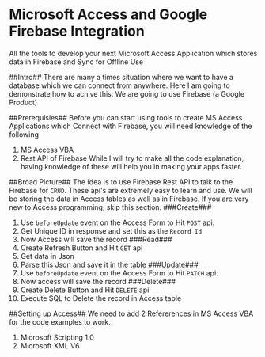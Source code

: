 # Microsoft Access and Google Firebase Integration
All the tools to develop your next Microsoft Access Application which stores data in Firebase and Sync for Offline Use

##Intro##
There are many a times situation where we want to have a database which we can connect from anywhere. Here I am going to demonstrate how to achive this. We are going to use Firebase (a Google Product)

##Prerequisies##
Before you can start using tools to create MS Access Applications which Connect with Firebase, you will need knowledge of the following
  1. MS Access VBA
  2. Rest API of Firebase 
  While I will try to make all the code explanation, having knowledge of these will help you in making your apps faster.

##Broad Picture##
The Idea is to use Firebase Rest API to talk to the Firebase for `CRUD`. These api's are extremely easy to learn and use. We will be storing the data in Access tables as well as in Firebase. If you are very new to Access programming, skip this section.
  ###Create###
  1. Use `beforeUpdate` event on the Access Form to Hit `POST` api.
  2. Get Unique ID in response and set this as the `Record Id`
  3. Now Access will save the record
  ###Read###
  1. Create Refresh Button and Hit `GET` api
  2. Get data in Json
  3. Parse this Json and save it in the table
  ###Update###
  1. Use `beforeUpdate` event on the Access Form to Hit `PATCH` api.
  2. Now access will save the record
  ###Delete###
  1. Create Delete Button and Hit `DELETE` api
  2. Execute SQL to Delete the record in Access table

##Setting up Access##
We need to add 2 Refererences in MS Access VBA for the code examples to work.
  1. Microsoft Scripting 1.0
  2. Microsoft XML V6


